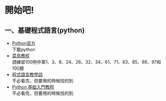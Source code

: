 開始吧!
===
## 一、基礎程式語言(python)
* [Python官方](https://www.python.org/)<br>
    下載python
* [菜鳥教程](http://www.runoob.com/python/python-tutorial.html)<br>
    請練習100例中第1、3、8、24、26、32、34、61、71、83、85、88、97和100題
* [程式語言教學誌](http://kaiching.org/pydoing/python.html)<br>
    不必看完，但要用的時候找的到
* [Python 基础入門教程](https://alleniverson.gitbooks.io/python2-course/content/)<br>
    不必看完，但要用的時候找的到
